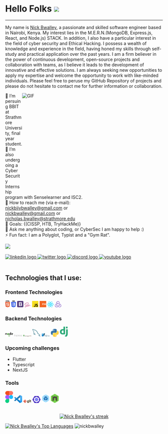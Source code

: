 # Hello Folks <img src="https://media.giphy.com/media/hvRJCLFzcasrR4ia7z/giphy.gif" width="25px">

<hr/>

My name is [Nick Bwalley](https://www.linkedin.com/in/nick-bwalley-49220a269), a passionate and skilled software engineer based in Nairobi, Kenya. My interest lies in the M.E.R.N.(MongoDB, Express.js, React, and Node.js) STACK. In addition, I also have a particular interest in the field of cyber security and Ethical Hacking. I possess a wealth of knowledge and experience in the field, having honed my skills through self-study and practical application over the past years. I am a firm believer in the power of continuous development, open-source projects and collaboration with teams, as I believe it leads to the development of innovative and effective solutions. I am always seeking new opportunities to apply my expertise and welcome the opportunity to work with like-minded individuals. Please feel free to peruse my GitHub Repository of projects and please do not hesitate to contact me for further information or collaboration.

<img align="right" alt="GIF" src="https://github.com/abhisheknaiidu/abhisheknaiidu/blob/master/code.gif?raw=true" width="450" height="320" />

<p align="left"> 🔭 I’m persuing BBIT at Strathmore University, final year student. <br> 🌱 I’m also undergoing a Cyber Security Internship program with Senselearner and ISC2. <br> 💼 How to reach me (via e-mail): <br> <a href="mailto:user@example.com">nickbiiybwalley@gmail.com</a> or <br/> <a href="mailto:user@example.com">nickbwalley@gmail.com</a> or <br> <a href="mailto:user@example.com">nicholas.bwalley@strathmore.edu</a> <br> 🎯 Goals: {(CISSP, HTB, TryHackMe)} <br> 💬 Ask me anything about coding, or CyberSec I am happy to help :) <br> ⚡ Fun fact: I am a Polyglot, Typist and a "Gym Rat".   

![](https://komarev.com/ghpvc/?username=NickBwalley&color=blue)

<div align="left">
  <a href="https://www.linkedin.com/in/nick-bwalley-49220a269" target="_blank">
    <img src="https://raw.githubusercontent.com/maurodesouza/profile-readme-generator/master/src/assets/icons/social/linkedin/default.svg" width="52" height="40" alt="linkedin logo" />
  </a>
  <a href="https://twitter.com/NickBwalley" target="_blank">
    <img src="https://raw.githubusercontent.com/maurodesouza/profile-readme-generator/master/src/assets/icons/social/twitter/default.svg" width="52" height="40" alt="twitter logo" />
  </a>
  <a href="#">
    <img src="https://raw.githubusercontent.com/maurodesouza/profile-readme-generator/master/src/assets/icons/social/discord/default.svg" width="52" height="40" alt="discord logo" />
  </a>
  <a href="#">
    <img src="https://raw.githubusercontent.com/maurodesouza/profile-readme-generator/master/src/assets/icons/social/youtube/default.svg" width="52" height="40" alt="youtube logo" />
  </a>
</div>
  
<br/>
  
## Technologies that I use:

### Frontend Technologies

<div>
  <img src ="./images/html-5.svg" alt="HTML5 logo" width="3%" title='HTML5'/>
  <img src ="./images/css-3.svg" alt="CSS3 logo" width="3%" title='CSS3'/>
  <img src ="./images/bootstrap.svg" alt="Bootstrap logo" width="4%" title='Bootstrap'/>
  <img src ="./images/sass.svg" alt="Sass logo" width="4%" title='Sass'/>
  <img src ="./images/javascript.svg" alt="JavaScript logo" width="4%" title='JavaScript'/>
  <img src ="./images/es6.svg" alt="ES6 logo" width="4%" title='ES6'/>
  <img src ="./images/react.svg" alt="react logo" width="4%" title='React'/>
  <img src ="./images/redux.svg" alt="redux logo" width="4%" title='Redux'/>
<div> 

### Backend Technologies

<div>
  <img src ="./images/nodejs.svg" alt="Node logo" width="5%" title='Nodejs'/>
  <img src ="./images/express.svg" alt="express logo" width="5%" title='Express'/>
  <img src ="./images/mongodb.svg" alt="D3 logo" width="5%" title='MongoDB'/>
  <img src ="./images/mysql.svg" alt="mysql logo" width="5%" title='MYSQL'/>
  <img src ="./images/sqlite.svg" alt="sqlite logo" width="5%" title='sqlite'/>
  <img src ="./images/python.svg" alt="Python logo" width="5%" title='Python'/>
  <img src ="./images/django.svg" alt="Django logo" width="5%" title='Django'/>
</div>

### Upcoming challenges
  - Flutter 
  - Typescript
  - NextJS
  
### Tools

<div>
  <img src ="./images/figma.svg" alt="Figma logo" width="5%" title='Figma'/>
  <img src ="./images/visual-studio-code.svg" alt="VS Code logo" width="5%" title='Visual Studio Code'/>
  <img src ="./images/git.svg" alt="Git logo" width="5%" title='Git'/>
  <img src ="./images/eslint.svg" alt="ESLint logo" width="5%" title='ESLint'/>
  <img src ="./images/webpack.svg" alt="Webpack logo" width="5%" title='Webpack'/>
  <img src ="./images/nodemon.svg" alt="Nodemon logo" width="5%" title='Nodemon'/> 
</div>

<br/>


<p align="center">
  <a href="https://github.com/NickBwalley/github-readme-streak-stats">
        <img title="🔥 Get streak stats for your profile at git.io/streak-stats" alt="Nick Bwalley's streak" src="https://github-readme-streak-stats.herokuapp.com/?user=NickBwalley&theme=black-ice&hide_border=false&stroke=0000&background=1c041c"/>
    </a>

</p>

<p align="left">
  <a href="https://github.com/NickBwalley/github-readme-stats"><img alt="Nick Bwalley's Top Languages" src="https://github-readme-stats.vercel.app/api/top-langs/?username=NickBwalley&langs_count=8&count_private=true&layout=compact&theme=react&hide_border=false&bg_color=1c041c" /></a>
  <img src="https://github-readme-stats.vercel.app/api?username=nickbwalley&show_icons=true&layout=compact&theme=react&hide_border=false&bg_color=1c041c" alt="nickbwalley" />
  
